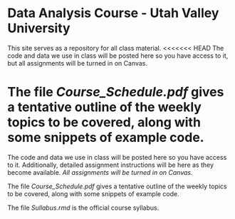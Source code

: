 # Data Analysis Course - Utah Valley University

This site serves as a repository for all class material.
<<<<<<< HEAD
The code and data we use in class will be posted here so you have access to it,
but all assignments will be turned in on Canvas.

The file *Course_Schedule.pdf* gives a tentative outline of the weekly topics to be covered, along with some snippets of example code.
=======
The code and data we use in class will be posted here so you have access to it.
Additionally, detailed assignment instructions will be here as they become available.
*All assignments will be turned in on Canvas.*

The file *Course_Schedule.pdf* gives a tentative outline of the weekly topics to be covered, along with some snippets of example code.

The file *Sullabus.rmd* is the official course syllabus.

